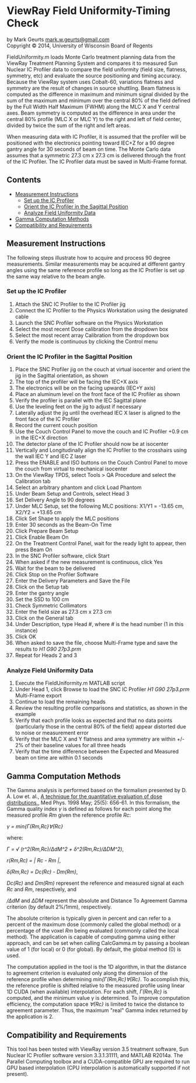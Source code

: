 ViewRay Field Uniformity-Timing Check
===========

by Mark Geurts <mark.w.geurts@gmail.com>
<br>Copyright &copy; 2014, University of Wisconsin Board of Regents

FieldUniformity.m loads Monte Carlo treatment planning data from the ViewRay Treatment Planning System and compares it to measured Sun Nuclear IC Profiler data to compare the field uniformity (field size, flatness, symmetry, etc) and evaluate the source positioning and timing accuracy.  Because the ViewRay system uses Cobalt-60, variations flatness and symmetry are the result of changes in source shuttling. Beam flatness is computed as the difference in maximum and minimum signal divided by the sum of the maximum and minimum over the central 80% of the field defined by the Full Width Half Maximum (FWHM) along the MLC X and Y central axes. Beam symmetry is computed as the difference in area under the central 80% profile (MLC X or MLC Y) to the right and left of field center, divided by twice the sum of the right and left areas. 

When measuring data with IC Profiler, it is assumed that the profiler will be positioned with the electronics pointing toward IEC+Z for a 90 degree gantry angle for 30 seconds of beam on time. The Monte Carlo data assumes that a symmetric 27.3 cm x 27.3 cm is delivered through the front of the IC Profiler.  The IC Profiler data must be saved in Multi-Frame format.

## Contents

* [Measurement Instructions](README.md#measurement-instructions)
  * [Set up the IC Profiler](README.md#set-up-the-ic-profiler)  
  * [Orient the IC Profiler in the Sagittal Position](README.md#orient-the-ic-profiler-in-the-sagittal-position)
  * [Analyze Field Uniformity Data](README.md#analyze-field-uniformity-data)
* [Gamma Computation Methods](README.md#gamma-computation-methods)
* [Compatibility and Requirements](README.md#compatibility-and-requirements)

## Measurement Instructions

The following steps illustrate how to acquire and process 90 degree measurements.  Similar measurements may be acquired at different gantry angles using the same reference profile so long as the IC Profiler is set up the same way relative to the beam angle.  

### Set up the IC Profiler

1. Attach the SNC IC Profiler to the IC Profiler jig
2. Connect the IC Profiler to the Physics Workstation using the designated cable
3. Launch the SNC Profiler software on the Physics Workstation
4. Select the most recent Dose calibration from the dropdown box
5. Select the most recent array Calibration from the dropdown box
6. Verify the mode is continuous by clicking the Control menu

### Orient the IC Profiler in the Sagittal Position

1. Place the SNC Profiler jig on the couch at virtual isocenter and orient the jig in the Sagittal orientation, as shown
  1. The top of the profiler will be facing the IEC+X axis
  2. The electronics will be on the facing upwards (IEC+Y axis)
  3. Place an aluminum level on the front face of the IC Profiler as shown
  4. Verify the profiler is parallel with the IEC Sagittal plane
  5. Use the leveling feet on the jig to adjust if necessary
  6. Laterally adjust the jig until the overhead IEC X laser is aligned to the front face of the IC Profiler
  7. Record the current couch position
  8. Use the Couch Control Panel to move the couch and IC Profiler +0.9 cm in the IEC+X direction
  9. The detector plane of the IC Profiler should now be at isocenter
  10. Vertically and Longitudinally align the IC Profiler to the crosshairs using the wall IEC Y and IEC Z laser
  11. Press the ENABLE and ISO buttons on the Couch Control Panel to move the couch from virtual to mechanical isocenter
2. On the ViewRay TPDS, select Tools > QA Procedure and select the Calibration tab
3. Select an arbitrary phantom and click Load Phantom
4. Under Beam Setup and Controls, select Head 3
5. Set Delivery Angle to 90 degrees
6. Under MLC Setup, set the following MLC positions: X1/Y1 = -13.65 cm, X2/Y2 = +13.65 cm
7. Click Set Shape to apply the MLC positions
8. Enter 30 seconds as the Beam-On Time
9. Click Prepare Beam Setup
10. Click Enable Beam On
11. On the Treatment Control Panel, wait for the ready light to appear, then press Beam On
12. In the SNC Profiler software, click Start
13. When asked if the new measurement is continuous, click Yes
14. Wait for the beam to be delivered
15. Click Stop on the Profiler Software
16. Enter the Delivery Parameters and Save the File
  1. Click on the Setup tab
  2. Enter the gantry angle
  3. Set the SSD to 100 cm
  4. Check Symmetric Collimators
  5. Enter the field size as 27.3 cm x 27.3 cm
  6. Click on the General tab
  7. Under Description, type Head #, where # is the head number (1 in this instance)
  8. Click OK
  9. When asked to save the file, choose Multi-Frame type and save the results to _H1 G90 27p3.prm_
17. Repeat for Heads 2 and 3

### Analyze Field Uniformity Data

1. Execute the FieldUniformity.m MATLAB script
2. Under Head 1, click Browse to load the SNC IC Profiler _H1 G90 27p3.prm_ Multi-Frame export
3. Continue to load the remaining heads
4. Review the resulting profile comparisons and statistics, as shown in the example
  1. Verify that each profile looks as expected and that no data points (particularly those in the central 80% of the field) appear distorted due to noise or measurement error
  2. Verify that the MLC X and Y flatness and area symmetry are within +/- 2% of their baseline values for all three heads
5. Verify that the time difference between the Expected and Measured beam on time are within 0.1 seconds

## Gamma Computation Methods

The Gamma analysis is performed based on the formalism presented by D. A. Low et. al., [A technique for the quantitative evaluation of dose distributions.](http://www.ncbi.nlm.nih.gov/pubmed/9608475), Med Phys. 1998 May; 25(5): 656-61.  In this formalism, the Gamma quality index *&gamma;* is defined as follows for each point along the measured profile *Rm* given the reference profile *Rc*:

*&gamma; = min{&Gamma;(Rm,Rc}&forall;{Rc}*

where:

*&Gamma; = &radic; (r^2(Rm,Rc)/&Delta;dM^2 + &delta;^2(Rm,Rc)/&Delta;DM^2)*,

*r(Rm,Rc) = | Rc - Rm |*,

*&delta;(Rm,Rc) = Dc(Rc) - Dm(Rm)*,

*Dc(Rc)* and *Dm(Rm)* represent the reference and measured signal at each *Rc* and *Rm*, respectively, and

*/&Delta;dM* and *&Delta;DM* represent the absolute and Distance To Agreement Gamma criterion (by default 2%/1mm), respectively.  

The absolute criterion is typically given in percent and can refer to a percent of the maximum dose (commonly called the global method) or a percentage of the voxel *Rm* being evaluated (commonly called the local method).  The application is capable of computing gamma using either approach, and can be set when calling CalcGamma.m by passing a boolean value of 1 (for local) or 0 (for global).  By default, the global method (0) is used.

The computation applied in the tool is the 1D algorithm, in that the distance to agreement criterion is evaluated only along the dimension of the reference profile when determining *min{&Gamma;(Rm,Rc}&forall;{Rc}*. To accomplish this, the reference profile is shifted relative to the measured profile using linear 1D CUDA (when available) interpolation.  For each shift, *&Gamma;(Rm,Rc}* is computed, and the minimum value *&gamma;* is determined.  To improve computation efficiency, the computation space *&forall;{Rc}* is limited to twice the distance to agreement parameter.  Thus, the maximum "real" Gamma index returned by the application is 2.

## Compatibility and Requirements

This tool has been tested with ViewRay version 3.5 treatment software, Sun Nuclear IC Profiler software version 3.3.1.31111, and MATLAB R2014a.  The Parallel Computing toolbox and a CUDA-compatible GPU are required to run GPU based interpolation (CPU interpolation is automatically supported if not present).
